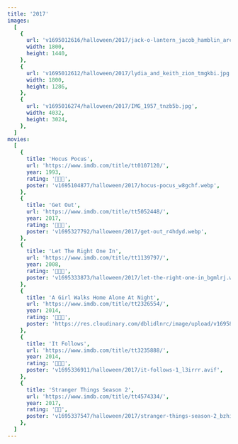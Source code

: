 ```yaml
---
title: '2017'
images:
  [
    {
      url: 'v1695012616/halloween/2017/jack-o-lantern_jacob_hamblin_arch_01_etewul.jpg',
      width: 1800,
      height: 1440,
    },
    {
      url: 'v1695012612/halloween/2017/lydia_and_keith_zion_tmgkbi.jpg',
      width: 1800,
      height: 1286,
    },
    {
      url: 'v1695016274/halloween/2017/IMG_1957_tnzb5b.jpg',
      width: 4032,
      height: 3024,
    },
  ]
movies:
  [
    {
      title: 'Hocus Pocus',
      url: 'https://www.imdb.com/title/tt0107120/',
      year: 1993,
      rating: '🔪🔪🔪',
      poster: 'v1695104877/halloween/2017/hocus-pocus_w8gchf.webp',
    },
    {
      title: 'Get Out',
      url: 'https://www.imdb.com/title/tt5052448/',
      year: 2017,
      rating: '🔪🔪🔪',
      poster: 'v1695327792/halloween/2017/get-out_r4hdyd.webp',
    },
    {
      title: 'Let The Right One In',
      url: 'https://www.imdb.com/title/tt1139797/',
      year: 2008,
      rating: '🔪🔪🔪',
      poster: 'v1695333873/halloween/2017/let-the-right-one-in_bgmlrj.webp',
    },
    {
      title: 'A Girl Walks Home Alone At Night',
      url: 'https://www.imdb.com/title/tt2326554/',
      year: 2014,
      rating: '🔪🔪🔪',
      poster: 'https://res.cloudinary.com/dblidlnrc/image/upload/v1695848256/halloween/2017/Girl-Walks-Home-Alone_o2youl.jpg',
    },
    {
      title: 'It Follows',
      url: 'https://www.imdb.com/title/tt3235888/',
      year: 2014,
      rating: '🔪🔪🔪',
      poster: 'v1695336911/halloween/2017/it-follows-1_l3irrr.avif',
    },
    {
      title: 'Stranger Things Season 2',
      url: 'https://www.imdb.com/title/tt4574334/',
      year: 2017,
      rating: '🔪🔪',
      poster: 'v1695337547/halloween/2017/stranger-things-season-2_bzhimy.jpg',
    },
  ]
---
```

